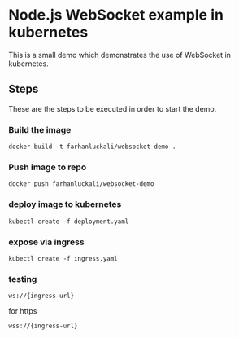 # Node.js WebSocket example in kubernetes

This is a small demo which demonstrates the use of WebSocket in kubernetes.

## Steps

These are the steps to be executed in order to start the demo.

### Build the image

    docker build -t farhanluckali/websocket-demo .

### Push image to repo 

    docker push farhanluckali/websocket-demo

### deploy image to kubernetes 

    kubectl create -f deployment.yaml

### expose via ingress  

    kubectl create -f ingress.yaml


### testing 

    ws://{ingress-url}

for https

    wss://{ingress-url}

